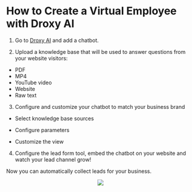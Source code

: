 # How to Create a Virtual Employee with Droxy AI

1. Go to [Droxy AI](https://app.droxy.ai/dashboard/chatbots) and add a chatbot.

2. Upload a knowledge base that will be used to answer questions from your website visitors:

- PDF
- MP4
- YouTube video
- Website
- Raw text

3. Configure and customize your chatbot to match your business brand

- Select knowledge base sources

- Configure parameters

- Customize the view

4. Configure the lead form tool, embed the chatbot on your website and watch your lead channel grow!

Now you can automatically collect leads for your business.

<div style="text-align: center;">
  <img src="https://pbs.twimg.com/media/F99HcSgX0AEm54I?format=jpg&name=medium">
</div>
